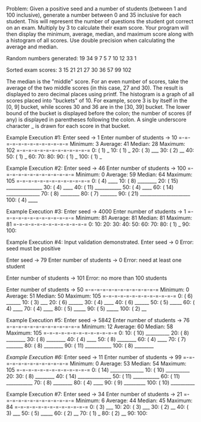 Problem: Given a positive seed and a number of students (between 1 and 100 inclusive), generate a number between 0
and 35 inclusive for each student. This will represent the number of questions the student got correct on an exam.
Multiply by 3 to calculate their exam score. Your program will then display the minimum, average, median, and maximum score along with a histogram of all scores. Use double precision when calculating the average and median.


Random numbers generated:
19 34 9 7 5 7 10 12 33 1

Sorted exam scores:
3 15 21 21 27 30 36 57 99 102

The median is the "middle" score. For an even number of scores, take the average of the two middle scores (in this case, 27 and 30). The result is displayed to zero decimal places using printf.
The histogram is a graph of all scores placed into "buckets" of 10. For example, score 3 is by itself in the [0, 9] bucket, while scores 30 and 36 are in the [30, 39] bucket. The lower bound of the bucket is displayed before the colon; the number of scores (if any) is displayed in parentheses following the colon. A single underscore character _ is drawn for each score in that bucket.


Example Execution #1:
Enter seed -> 1
Enter number of students -> 10
=-=-=-=-=-=-=-=-=-=-=-=-=
Minimum: 3
Average: 41
Median: 28
Maximum: 102
=-=-=-=-=-=-=-=-=-=-=-=-=
  0: ( 1) _
 10: ( 1) _
 20: ( 3) ___
 30: ( 2) __
 40:
 50: ( 1) _
 60:
 70:
 80:
 90: ( 1) _
100: ( 1) _

Example Execution #2:
Enter seed -> 46
Enter number of students -> 100
=-=-=-=-=-=-=-=-=-=-=-=-=
Minimum: 0
Average: 59
Median: 64
Maximum: 105
=-=-=-=-=-=-=-=-=-=-=-=-=
 0: ( 4) ____
 10: ( 8) ________
 20: ( 15) _______________
 30: ( 4) ____
 40: ( 11) ___________
 50: ( 4) ____
 60: ( 14) ______________
 70: ( 8) ________
 80: ( 7) _______
 90: ( 21) _____________________
100: ( 4) ____


Example Execution #3:
Enter seed -> 4000
Enter number of students -> 1
=-=-=-=-=-=-=-=-=-=-=-=-=
Minimum: 81
Average: 81
Median: 81
Maximum: 81
=-=-=-=-=-=-=-=-=-=-=-=-=
 0:
 10:
 20:
 30:
 40:
 50:
 60:
 70:
 80: ( 1) _
 90:
100:

Example Execution #4: Input validation demonstrated.
Enter seed -> 0
Error: seed must be positive

Enter seed -> 79
Enter number of students -> 0
Error: need at least one student

Enter number of students -> 101
Error: no more than 100 students

Enter number of students -> 50
=-=-=-=-=-=-=-=-=-=-=-=-=
Minimum: 0
Average: 51
Median: 50
Maximum: 105
=-=-=-=-=-=-=-=-=-=-=-=-=
 0: ( 6) ______
 10: ( 3) ___
 20: ( 6) ______
 30: ( 4) ____
 40: ( 6) ______
 50: ( 5) _____
 60: ( 4) ____
 70: ( 4) ____
 80: ( 5) _____
 90: ( 5) _____
100: ( 2) __

Example Execution #5:
Enter seed -> 5842
Enter number of students -> 76
=-=-=-=-=-=-=-=-=-=-=-=-=
Minimum: 12
Average: 60
Median: 58
Maximum: 105
=-=-=-=-=-=-=-=-=-=-=-=-=
 0:
 10: ( 10) __________
 20: ( 8) ________
 30: ( 8) ________
 40: ( 4) ____
 50: ( 8) ________
 60: ( 4) ____
 70: ( 7) _______
 80: ( 8) ________
 90: ( 11) ___________
100: ( 8) ________

*Example Execution #6:*
Enter seed -> 11
Enter number of students -> 99
=-=-=-=-=-=-=-=-=-=-=-=-=
Minimum: 0
Average: 53
Median: 54
Maximum: 105
=-=-=-=-=-=-=-=-=-=-=-=-=
 0: ( 14) ______________
 10: ( 10) __________
 20:
 30: ( 8) ________
 40: ( 14) ______________
 50: ( 11) ___________
 60: ( 11) ___________
 70: ( 8) ________
 80: ( 4) ____
 90: ( 9) _________
100: ( 10) __________

Example Execution #7:
Enter seed -> 34
Enter number of students -> 21
=-=-=-=-=-=-=-=-=-=-=-=-=
Minimum: 6
Average: 44
Median: 45
Maximum: 84
=-=-=-=-=-=-=-=-=-=-=-=-=
 0: ( 3) ___
 10:
 20: ( 3) ___
 30: ( 2) __
 40: ( 3) ___
 50: ( 5) _____
 60: ( 2) __
 70: ( 1) _
 80: ( 2) __
 90:
100:
